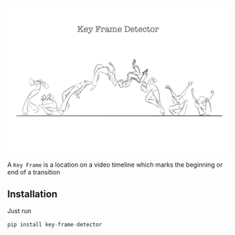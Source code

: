 <center>

   ![header](images/header.png)
    
</center>

A `Key Frame` is a location on a video timeline which marks the beginning or end of a transition

## Installation

Just run 

```python
pip install key-frame-detector
```




